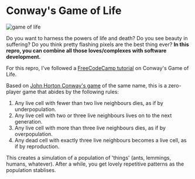 # Conway's Game of Life

![game of life](https://en.wikipedia.org/wiki/Conway%27s_Game_of_Life#/media/File:Gospers_glider_gun.gif)

Do you want to harness the powers of life and death? Do you see beauty in suffering? Do you think pretty flashing pixels are the best thing ever? **In this repro, you can combine all those loves/complexes with software development.**

For this repro, I've followed a [FreeCodeCamp tutorial](https://www.freecodecamp.org/news/create-gameoflife-with-react-in-one-hour-8e686a410174/) on Conway's Game of Life.

Based on [John Horton Conway's game](https://en.wikipedia.org/wiki/Conway%27s_Game_of_Life) of the same name, this is a zero-player game that abides by the following rules:
1. Any live cell with fewer than two live neighbours dies, as if by underpopulation.
2. Any live cell with two or three live neighbours lives on to the next generation.
3. Any live cell with more than three live neighbours dies, as if by overpopulation.
4. Any dead cell with exactly three live neighbours becomes a live cell, as if by reproduction.

This creates a simulation of a population of 'things' (ants, lemmings, humans, whatever). After a while, you get lovely repetitive patterns as the population stablises.
